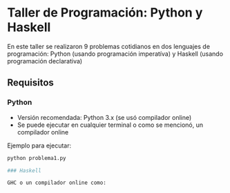 # Taller de Programación: Python y Haskell
En este taller se realizaron 9 problemas cotidianos en dos lenguajes de programación: Python (usando programación imperatíva) y Haskell (usando programación declarativa)

## Requisitos

### Python
- Versión recomendada: Python 3.x (se usó compilador online)
- Se puede ejecutar en cualquier terminal o como se mencionó, un compilador online
  
Ejemplo para ejecutar:
```bash
python problema1.py

### Haskell

GHC o un compilador online como:
